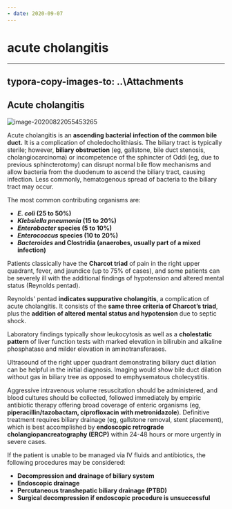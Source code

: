 ```yaml
---
- date: 2020-09-07
---
```


# acute cholangitis
---

## typora-copy-images-to: ..\Attachments

## Acute cholangitis

<!-- acute cholangitis cause, sx, dx, rx -->

![image-20200822055453265](https://photos.thisispiggy.com/file/wikiFiles/image-20200822055453265.png)

Acute cholangitis is an **ascending bacterial infection of the common bile duct.** It is a complication of choledocholithiasis. The biliary tract is typically sterile; however, **biliary obstruction** (eg, gallstone, bile duct stenosis,  cholangiocarcinoma) or incompetence of the sphincter of Oddi (eg, due to previous sphincterotomy) can disrupt normal bile flow mechanisms and allow bacteria from the duodenum to ascend the biliary tract, causing  infection. Less commonly, hematogenous spread of bacteria to the  biliary tract may occur.

The most common contributing organisms are:

- **_E. coli_ (25 to 50%)**
- **_Klebsiella pneumonia_ (15 to 20%)**
- **_Enterobacter_ species (5 to 10%)**
- **_Enterococcus_ species (10 to 20%)**
- **_Bacteroides_ and Clostridia (anaerobes, usually part of a mixed infection)**

Patients classically have the **Charcot  triad** of pain in the right upper quadrant, fever, and jaundice (up to  75% of cases), and some patients can be severely ill with the additional findings of hypotension and altered mental status (Reynolds pentad).

Reynolds' pentad **indicates suppurative cholangitis**, a complication of acute cholangitis. It consists of the **same three criteria of Charcot’s triad**, plus the **addition of altered mental status and hypotension** due to septic shock.

Laboratory findings typically show leukocytosis as well as a  **cholestatic pattern** of liver function tests with marked elevation in bilirubin and alkaline phosphatase and milder elevation in  aminotransferases.

Ultrasound of the right upper quadrant  demonstrating biliary duct dilation can be helpful in the initial diagnosis. Imaging would show bile duct dilation without gas in biliary tree as opposed to emphysematous cholecystitis.

Aggressive intravenous volume resuscitation should be  administered, and blood cultures should be collected, followed  immediately by empiric antibiotic therapy offering broad coverage of  enteric organisms (eg, **piperacillin/tazobactam, ciprofloxacin with metronidazole**). Definitive treatment requires biliary drainage (eg, gallstone removal, stent placement), which is best accomplished by  **endoscopic retrograde cholangiopancreatography (ERCP)** within 24-48  hours or more urgently in severe cases.

If the patient is unable to be managed via IV fluids and antibiotics, the following procedures may be considered:

- **Decompression and drainage of biliary system**
- **Endoscopic drainage**
- **Percutaneous transhepatic biliary drainage (PTBD)**
- **Surgical decompression if endoscopic procedure is unsuccessful**
